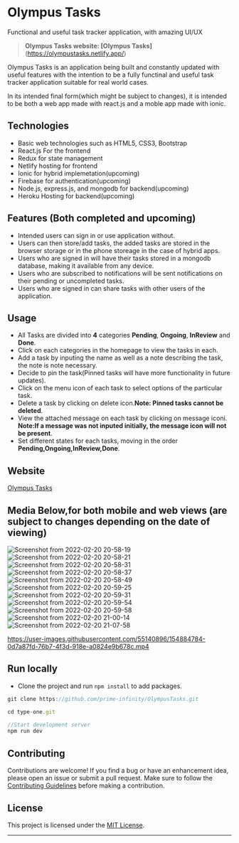 # Olympus Tasks

Functional and useful task tracker application, with amazing UI/UX

> **Olympus Tasks website: [Olympus Tasks]**(https://olympustasks.netlify.app/)

Olympus Tasks is an application being built and constantly updated with useful features with the intention to be a fully functinal and useful task tracker application suitable for real world cases.

In its intended final form(which might be subject to changes), it is intended to be both a web app made with react.js and a moble app made with ionic.

## Technologies

- Basic web technologies such as HTML5, CSS3, Bootstrap
- React.js For the frontend
- Redux for state management
- Netlify hosting for frontend
- Ionic for hybrid implemetation(upcoming)
- Firebase for authentication(upcoming)
- Node.js, express.js, and mongodb for backend(upcoming)
- Heroku Hosting for backend(upcoming)

## Features (Both completed and upcoming)

- Intended users can sign in or use application without.
- Users can then store/add tasks, the added tasks are stored in the browser storage or in the phone storeage in the case of hybrid apps.
- Users who are signed in will have their tasks stored in a mongodb database, making it available from any device.
- Users who are subscribed to notifications will be sent notifications on their pending or uncompleted tasks.
- Users who are signed in can share tasks with other users of the application.

## Usage

- All Tasks are divided into **4** categories **Pending**, **Ongoing**, **InReview** and **Done**.
- Click on each categories in the homepage to view the tasks in each.
- Add a task by inputing the name as well as a note describing the task, the note is note necessary.
- Decide to pin the task(Pinned tasks will have more functionality in future updates).
- Click on the menu icon of each task to select options of the particular task.
- Delete a task by clicking on delete icon.**Note: Pinned tasks cannot be deleted**.
- View the attached message on each task by clicking on message iconi. **Note:If a message was not inputed initially, the message icon will not be present**.
- Set different states for each tasks, moving in the order **Pending,Ongoing,InReview,Done**.

## Website

[Olympus Tasks](https://olympustasks.netlify.app/)

## Media Below,for both mobile and web views (are subject to changes depending on the date of viewing)

![Screenshot from 2022-02-20 20-58-19](https://user-images.githubusercontent.com/55140896/154862330-d68777de-c9bf-4a6d-9165-944d085c2be9.png)
![Screenshot from 2022-02-20 20-58-21](https://user-images.githubusercontent.com/55140896/154862461-4263cb8e-91a3-4ece-99d8-8fc163967d0e.png)
![Screenshot from 2022-02-20 20-58-31](https://user-images.githubusercontent.com/55140896/154862466-e811c297-ac25-446e-9639-3d93d40e147b.png)
![Screenshot from 2022-02-20 20-58-37](https://user-images.githubusercontent.com/55140896/154862473-ef613291-7c2b-44d4-8594-db0fe08d6c6d.png)
![Screenshot from 2022-02-20 20-58-49](https://user-images.githubusercontent.com/55140896/154862478-310c24ec-4039-49b8-b270-61d0ae62bc4f.png)
![Screenshot from 2022-02-20 20-59-25](https://user-images.githubusercontent.com/55140896/154862482-2620c605-edef-487d-bdac-1dbd1868b02b.png)
![Screenshot from 2022-02-20 20-59-31](https://user-images.githubusercontent.com/55140896/154862493-d8e309ec-b5cd-4e3a-a7aa-fe94dafab1a1.png)
![Screenshot from 2022-02-20 20-59-54](https://user-images.githubusercontent.com/55140896/154862509-0c19d7e3-df0a-4d05-abcf-8a7080f4b2fc.png)
![Screenshot from 2022-02-20 20-59-58](https://user-images.githubusercontent.com/55140896/154862513-39f76037-4170-448a-93fd-6523243c243a.png)
![Screenshot from 2022-02-20 21-00-14](https://user-images.githubusercontent.com/55140896/154862520-ddc51a8e-8cd1-42a6-bf1a-a69c3bbd7b6b.png)
![Screenshot from 2022-02-20 21-07-58](https://user-images.githubusercontent.com/55140896/154862522-042b0028-2db4-4652-89d9-4fa6108979f5.png)

https://user-images.githubusercontent.com/55140896/154884784-0d7a87fd-76b7-4f3d-918e-a0824e9b678c.mp4

## Run locally
- Clone the project and run `npm install` to add packages.

```js
git clone https://github.com/prime-infinity/OlympusTasks.git

cd type-one.git

//Start development server
npm run dev

```

## Contributing

Contributions are welcome! If you find a bug or have an enhancement idea, please open an issue or submit a pull request. Make sure to follow the [Contributing Guidelines](CONTRIBUTING.md) before making a contribution.

## License

This project is licensed under the [MIT License](LICENSE).

---


